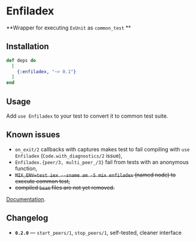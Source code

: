 # Enfiladex

**Wrapper for executing `ExUnit` as `common_test` **

## Installation

```elixir
def deps do
  [
    {:enfiladex, "~> 0.1"}
  ]
end
```

## Usage

Add `use Enfiladex` to your test to convert it to common test suite. 

## Known issues

- `on_exit/2` callbacks with captures makes test to fail compiling with `use Enfiladex` (`Code.with_diagnostics/2` issue),
- `Enfiladex.{peer/3, multi_peer_/3}` fail from tests with an anonymous function,
- ~~`MIX_ENV=test iex --sname am -S mix enfiladex` (named node) to execute common test,~~
- ~~compiled `beam` files are not yet removed.~~

[Documentation](https://hexdocs.pm/enfiladex).

## Changelog

- **`0.2.0`** — `start_peers/1`, `stop_peers/1`, self-tested, cleaner interface
